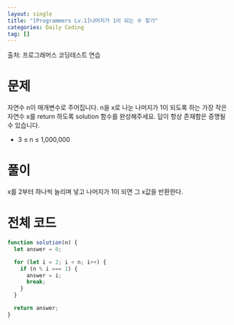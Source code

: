 ```yaml
---
layout: single
title: "[Programmers Lv.1]나머지가 1이 되는 수 찾기"
categories: Daily Coding
tag: []
---
```


출처: 프로그래머스 코딩테스트 연습

# 문제

자연수 n이 매개변수로 주어집니다. n을 x로 나눈 나머지가 1이 되도록 하는 가장 작은 자연수 x를 return 하도록 solution 함수를 완성해주세요. 답이 항상 존재함은 증명될 수 있습니다.

- 3 ≤ n ≤ 1,000,000

# 풀이

x를 2부터 하나씩 늘리며 넣고 나머지가 1이 되면 그 x값을 반환한다.

# 전체 코드

```javascript
function solution(n) {
  let answer = 0;

  for (let i = 2; i < n; i++) {
    if (n % i === 1) {
      answer = i;
      break;
    }
  }

  return answer;
}
```
